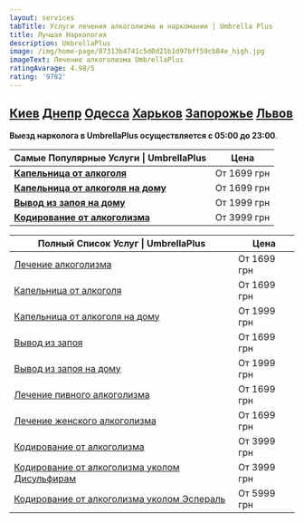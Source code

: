 ```yaml
---
layout: services
tabTitle: Услуги лечения алкоголизма и наркомании | Umbrella Plus
title: Лучшая Наркология
description: UmbrellaPlus
image: /img/home-page/87313b4741c5d0d21b1d97bff59cb84e_high.jpg
imageText: Лечение алкоголизма UmbrellaPlus
ratingAvarage: 4.98/5
rating: '9782'
---
```


## [Киев](https://umbrella-plus.com.ua/kiev/) [Днепр](https://umbrella-plus.com.ua/dnepr/) [Одесса](https://umbrella-plus.com.ua/lechenie-alc/) [Харьков](https://umbrella-plus.com.ua/kharkiv/) [Запорожье](https://umbrella-plus.com.ua/zaporozie/) [Львов](https://umbrella-plus.com.ua/lviv/)

**Выезд нарколога в UmbrellaPlus осуществляется с 05:00 до 23:00**.

| Самые Популярные Услуги \| UmbrellaPlus                                   | Цена        |
| ------------------------------------------------------------------------- | ----------- |
| **[Капельница от алкоголя](kapelnica-ot-alkogolia-UmbrellaPlus)**         | От 1699 грн |
| **[Капельница от алкоголя на дому](kapelnica-ot-alkogolia-UmbrellaPlus)** | От 1699 грн |
| **[Вывод из запоя на дому](Vivod-iz-zapoia-na-domy-UmbrellaPlus)**        | От 1999 грн |
| **[Кодирование от алкоголизма](kodirovka-ot-alkogolia-umbrellaplus)**     | От 3999 грн |

| Полный Список Услуг \| UmbrellaPlus                                                             | Цена        |
| ----------------------------------------------------------------------------------------------- | ----------- |
| [Лечение алкоголизма](lechenie-alkogolizma)                                                     | От 1699 грн |
| [Капельница от алкоголя](kapelnica-ot-alkogolia-UmbrellaPlus)                                   | От 1699 грн |
| [Капельница от алкоголя на дому](Kapelnica_ot_alkogola_na_domy_UmbrellaPlus)                    | От 1999 грн |
| [Вывод из запоя](lechenie-pivnogo-alkogolizma-UmbrellaPlus)                                     | От 1699 грн |
| [Вывод из запоя на дому](Vivod-iz-zapoia-na-domy-UmbrellaPlus)                                  | От 1999 грн |
| [Лечение пивного алкоголизма](lechenie-pivnogo-alkogolizma-UmbrellaPlus)                        | От 1699 грн |
| [Лечение женского алкоголизма](lechenie-jenskogo-alkogolizma-umbrellaplus)                      | От 1699 грн |
| [Кодирование от алкоголизма](kodirovka-ot-alkogolia-umbrellaplus)                               | От 3999 грн |
| [Кодирование от алкоголизма уколом Дисульфирам](kodirovka-ot-alkogolia-disulfiram-umbrellaplus) | От 3999 грн |
| [Кодирование от алкоголизма уколом Эспераль](kodirovka-ot-alkogolizma-espiarl-umbrellaplus)     | От 5999 грн |
